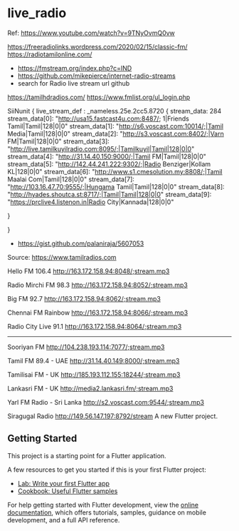 # live_radio

Ref: https://www.youtube.com/watch?v=9TNyOvmQ0vw

https://freeradiolinks.wordpress.com/2020/02/15/classic-fm/
https://radiotamilonline.com/

- https://fmstream.org/index.php?c=IND
- https://github.com/mikepierce/internet-radio-streams
- search for Radio live stream url github

https://tamilhdradios.com/
https://www.fmlist.org/ul_login.php

SiiNunit
{
live_stream_def : \_nameless.25e.2cc5.8720 {
stream_data: 284
stream_data[0]: "http://usa15.fastcast4u.com:8487/; 1|Friends Tamil|Tamil|128|0|0"
stream_data[1]: "http://s6.voscast.com:10014/;|Tamil Media|Tamil|128|0|0"
stream_data[2]: "http://s3.voscast.com:8402/;|Varn FM|Tamil|128|0|0"
stream_data[3]: "http://live.tamilkuyilradio.com:8095/;|Tamilkuyil|Tamil|128|0|0"
stream_data[4]: "http://31.14.40.150:9000/;|Tamil FM|Tamil|128|0|0"
stream_data[5]: "http://142.44.241.222:9302/;|Radio Benziger|Kollam KL|128|0|0"
stream_data[6]: "http://www.s1.cmesolution.my:8808/;|Tamil Maalai Com|Tamil|128|0|0"
stream_data[7]: "http://103.16.47.70:9555/;|Hungama Tamil|Tamil|128|0|0"
stream_data[8]: "http://hyades.shoutca.st:8717/;|Tamil|Tamil|128|0|0"
stream_data[9]: "https://prclive4.listenon.in|Radio City|Kannada|128|0|0"

}

}

- https://gist.github.com/palaniraja/5607053

Source: https://www.tamilradios.com

Hello FM 106.4
http://163.172.158.94:8048/;stream.mp3

Radio Mirchi FM 98.3
http://163.172.158.94:8052/;stream.mp3

Big FM 92.7
http://163.172.158.94:8062/;stream.mp3

Chennai FM Rainbow
http://163.172.158.94:8066/;stream.mp3

Radio City Live 91.1
http://163.172.158.94:8064/;stream.mp3

---

Sooriyan FM
http://104.238.193.114:7077/;stream.mp3

Tamil FM 89.4 - UAE
http://31.14.40.149:8000/;stream.mp3

Tamilisai FM - UK
http://185.193.112.155:18244/;stream.mp3

Lankasri FM - UK
http://media2.lankasri.fm/;stream.mp3

Yarl FM Radio - Sri Lanka
http://s2.voscast.com:9544/;stream.mp3

Siragugal Radio
http://149.56.147.197:8792/stream
A new Flutter project.

## Getting Started

This project is a starting point for a Flutter application.

A few resources to get you started if this is your first Flutter project:

- [Lab: Write your first Flutter app](https://docs.flutter.dev/get-started/codelab)
- [Cookbook: Useful Flutter samples](https://docs.flutter.dev/cookbook)

For help getting started with Flutter development, view the
[online documentation](https://docs.flutter.dev/), which offers tutorials,
samples, guidance on mobile development, and a full API reference.
